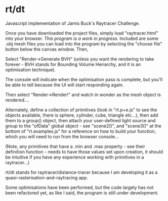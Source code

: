 # rt/dt
Javascript implementation of Jamis Buck's Raytracer Challenge.

Once you have downloaded the project files, simply load "raytracer.html" into your browser. *This program is a work in progress.* Included are some .obj mesh files you can load into the program by selecting the "choose file" button below the canvas window. Then,

Select "Render->Generate BVH" (unless you want the rendering to take forever - BVH stands for Bounding Volume Heirarchy, and it is an optimisation technique).

The console will indicate when the optimisation pass is complete, but you'll be able to tell because the UI will start responding again.

Then select "Render->Render!" and watch in wonder as the mesh object is rendered....

Alternately, define a collection of primitives (look in "rt.p+e.js" to see the objects available, there is sphere, cylinder, cube, triangle etc...), then add them to a group() object, then attach your user-defined light source and group to the "ofData" global object - see "scene2()", and "scene3()" at the bottom of "rt.examples.js" for a reference on how to build your function, which you will need to run from the browser console...

(Note, any primitives that have a .min and .max property - see their definition function - needs to have those values set upon creation, it should be intuitive if you have any experience working with primitives in a raytracer...)

rt/dt stands for raytracer/distance-tracer because I am developing it as a quasi-rasterisation-and-raytracing app.

Some optimisations have been performed, but the code largely has not been refactored yet, as like I said, the program is still under development.

